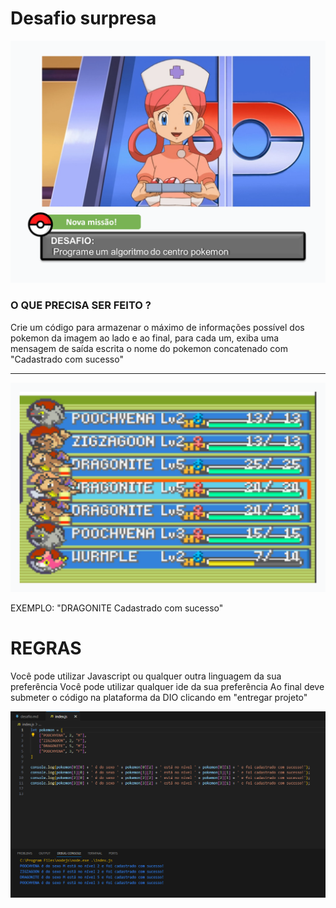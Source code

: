 # Desafio surpresa


![](/assets/shape_2.png)

### O QUE PRECISA SER FEITO ?

Crie um código para armazenar o máximo de informações possível dos pokemon da imagem ao lado e ao final, para cada um, exiba uma mensagem de saída escrita o nome do pokemon concatenado com "Cadastrado com sucesso"

---

![](/assets/shape_1.png)


EXEMPLO:
"DRAGONITE Cadastrado com sucesso"

# REGRAS

Você pode utilizar Javascript ou qualquer outra linguagem da sua preferência
Você pode utilizar qualquer ide da sua preferência
Ao final deve submeter o código na plataforma da DIO clicando em "entregar projeto"


![](/assets/output.png)
